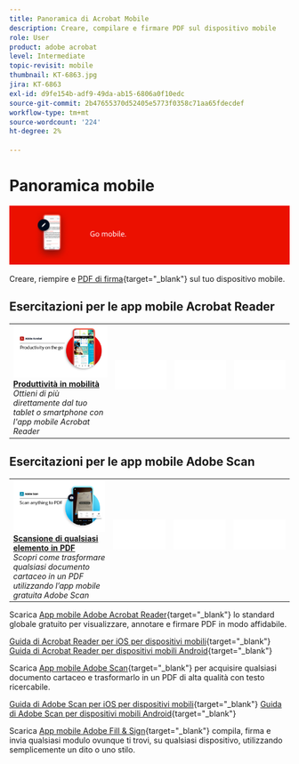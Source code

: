 ```yaml
---
title: Panoramica di Acrobat Mobile
description: Creare, compilare e firmare PDF sul dispositivo mobile
role: User
product: adobe acrobat
level: Intermediate
topic-revisit: mobile
thumbnail: KT-6863.jpg
jira: KT-6863
exl-id: d9fe154b-adf9-49da-ab15-6806a0f10edc
source-git-commit: 2b47655370d52405e5773f0358c71aa65fdecdef
workflow-type: tm+mt
source-wordcount: '224'
ht-degree: 2%

---
```


# Panoramica mobile

![Acrobat Mobile Image](../assets/Hero-Mobile.png)

Creare, riempire e [PDF di firma](https://www.adobe.com/it/acrobat/online/sign-pdf.html){target="_blank"}  sul tuo dispositivo mobile.

## Esercitazioni per le app mobile Acrobat Reader

<table style="table-layout:fixed">
<tr>
  <td>
    <a href="../getting-started/productivity.md">
      <img alt="Produttività in mobilità" src="../assets/Productivity_1280.png" />
    </a>
    <div>
     <a href="../getting-started/productivity.md"><strong>Produttività in mobilità</strong></a>
    </div>
    <em>Ottieni di più direttamente dal tuo tablet o smartphone con l'app mobile Acrobat Reader</em>
    <br>
  </td>
  <td>
   <img alt="Spaziatore" src="../assets/Whitespacer.png" />
    <div>
    <br>
  </td>
  <td>
   <img alt="Spaziatore" src="../assets/Whitespacer.png" />
    <div>
    <br>
  </td>
   <td>
   <img alt="Spaziatore" src="../assets/Whitespacer.png" />
    <div>
    <br>
  </td>
</tr>
</table>

## Esercitazioni per le app mobile Adobe Scan

<table style="table-layout:fixed">
<tr>
  <td>
    <a href="scan-mobile-app.md">
      <img alt="Scansione di qualsiasi elemento in PDF" src="../assets/Scanmobile.png" />
    </a>
    <div>
     <a href="scan-mobile-app.md"><strong>Scansione di qualsiasi elemento in PDF</strong></a>
    </div>
    <em>Scopri come trasformare qualsiasi documento cartaceo in un PDF utilizzando l’app mobile gratuita Adobe Scan</em>
    <br>
  </td>
  <td>
   <img alt="Spaziatore" src="../assets/Whitespacer.png" />
    <div>
    <br>
  </td>
  <td>
   <img alt="Spaziatore" src="../assets/Whitespacer.png" />
    <div>
    <br>
  </td>
   <td>
   <img alt="Spaziatore" src="../assets/Whitespacer.png" />
    <div>
    <br>
  </td>
</tr>
</table>

Scarica [App mobile Adobe Acrobat Reader](https://www.adobe.com/acrobat/mobile/acrobat-reader.html){target="_blank"} lo standard globale gratuito per visualizzare, annotare e firmare PDF in modo affidabile.

[Guida di Acrobat Reader per iOS per dispositivi mobili](https://www.adobe.com/devnet-docs/acrobat/ios/en/){target="_blank"}
[Guida di Acrobat Reader per dispositivi mobili Android](https://www.adobe.com/devnet-docs/acrobat/android/en/){target="_blank"}

Scarica [App mobile Adobe Scan](https://www.adobe.com/acrobat/mobile/scanner-app.html){target="_blank"} per acquisire qualsiasi documento cartaceo e trasformarlo in un PDF di alta qualità con testo ricercabile.

[Guida di Adobe Scan per iOS per dispositivi mobili](https://www.adobe.com/devnet-docs/adobescan/ios/en/){target="_blank"}
[Guida di Adobe Scan per dispositivi mobili Android](https://www.adobe.com/devnet-docs/adobescan/android/en/){target="_blank"}

Scarica [App mobile Adobe Fill &amp; Sign](https://www.adobe.com/acrobat/mobile/fill-sign-pdfs.html){target="_blank"} compila, firma e invia qualsiasi modulo ovunque ti trovi, su qualsiasi dispositivo, utilizzando semplicemente un dito o uno stilo.
